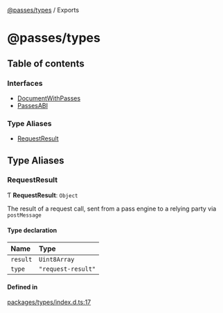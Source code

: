 [@passes/types](README.md) / Exports

# @passes/types

## Table of contents

### Interfaces

- [DocumentWithPasses](interfaces/DocumentWithPasses.md)
- [PassesABI](interfaces/PassesABI.md)

### Type Aliases

- [RequestResult](modules.md#requestresult)

## Type Aliases

### RequestResult

Ƭ **RequestResult**: `Object`

The result of a request call, sent from a pass engine to a relying party via `postMessage`

#### Type declaration

| Name | Type |
| :------ | :------ |
| `result` | `Uint8Array` |
| `type` | ``"request-result"`` |

#### Defined in

[packages/types/index.d.ts:17](https://github.com/passes-org/passes/blob/76ab3ca/packages/types/index.d.ts#L17)
